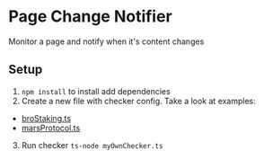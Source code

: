 # Page Change Notifier

Monitor a page and notify when it's content changes

## Setup

1. `npm install` to install add dependencies
2. Create a new file with checker config. Take a look at examples:

- [broStaking.ts](checkers/broStaking.ts)
- [marsProtocol.ts](checkers/marsProtocol.ts)

3. Run checker `ts-node myOwnChecker.ts`
